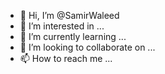 - 👋 Hi, I’m @SamirWaleed
- 👀 I’m interested in ...
- 🌱 I’m currently learning ...
- 💞️ I’m looking to collaborate on ...
- 📫 How to reach me ...

<!---
SamirWaleed/SamirWaleed is a ✨ special ✨ repository because its `README.md` (this file) appears on your GitHub profile.
You can click the Preview link to take a look at your changes.
--->
